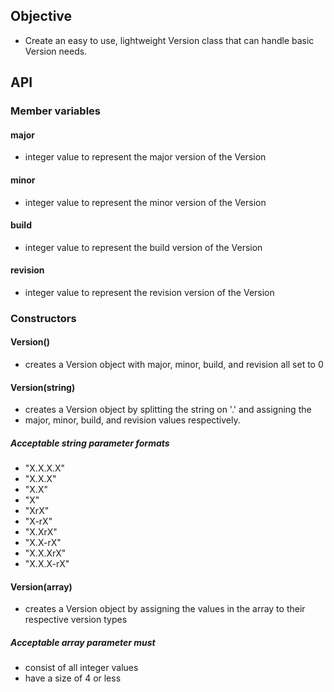 ## Objective
 - Create an easy to use, lightweight Version class that can handle basic Version needs.

## API

### Member variables

#### major
 - integer value to represent the major version of the Version
#### minor
 - integer value to represent the minor version of the Version
#### build
 - integer value to represent the build version of the Version
#### revision
 - integer value to represent the revision version of the Version

### Constructors

#### Version()
 - creates a Version object with major, minor, build, and revision all set to 0
#### Version(string)
 - creates a Version object by splitting the string on '.' and assigning the
 - major, minor, build, and revision values respectively.
#####   Acceptable string parameter formats
 - "X.X.X.X"
 - "X.X.X"
 - "X.X"
 - "X"
 - "XrX"
 - "X-rX"
 - "X.XrX"
 - "X.X-rX"
 - "X.X.XrX"
 - "X.X.X-rX"
#### Version(array)
 - creates a Version object by assigning the values in the array to their
 respective version types
#####   Acceptable array parameter must
 - consist of all integer values
 - have a size of 4 or less
